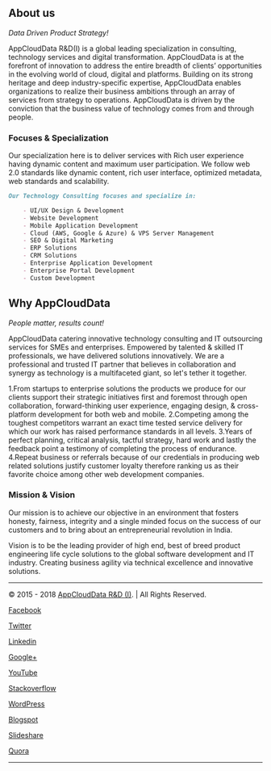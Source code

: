 
## About us
_Data Driven Product Strategy!_

AppCloudData R&D(I) is a global leading specialization in consulting, technology services and digital transformation. AppCloudData is at the forefront of innovation to address the entire breadth of clients’ opportunities in the evolving world of cloud, digital and platforms. Building on its strong heritage and deep industry-specific expertise, AppCloudData enables organizations to realize their business ambitions through an array of services from strategy to operations. AppCloudData is driven by the conviction that the business value of technology comes from and through people.

### Focuses & Specialization
Our specialization here is to deliver services with Rich user experience having dynamic content and maximum user participation. We follow web 2.0 standards like dynamic content, rich user interface, optimized metadata, web standards and scalability. 
```markdown
Our Technology Consulting focuses and specialize in: 

    - UI/UX Design & Development
    - Website Development
    - Mobile Application Development
    - Cloud (AWS, Google & Azure) & VPS Server Management
    - SEO & Digital Marketing
    - ERP Solutions
    - CRM Solutions
    - Enterprise Application Development
    - Enterprise Portal Development
    - Custom Development
```

## Why AppCloudData
_People matter, results count!_

AppCloudData catering innovative technology consulting and IT outsourcing services for SMEs and enterprises. Empowered by talented & skilled IT professionals, we have delivered solutions innovatively. We are a professional and trusted IT partner that believes in collaboration and synergy as technology is a multifaceted giant, so let's tether it together.

1.From startups to enterprise solutions the products we produce for our clients support their strategic initiatives first and foremost through open collaboration, forward-thinking user experience, engaging design, & cross-platform development for both web and mobile. 
2.Competing among the toughest competitors warrant an exact time tested service delivery for which our work has raised performance standards in all levels. 
3.Years of perfect planning, critical analysis, tactful strategy, hard work and lastly the feedback point a testimony of completing the process of endurance. 
4.Repeat business or referrals because of our credentials in producing web related solutions justify customer loyalty therefore ranking us as their favorite choice among other web development companies.

### Mission & Vision

Our mission is to achieve our objective in an environment that fosters honesty, fairness, integrity and a single minded focus on the success of our customers and to bring about an entrepreneurial revolution in India.

Vision is to be the leading provider of high end, best of breed product engineering life cycle solutions to the global software development and IT industry. Creating business agility via technical excellence and innovative solutions.

-------------
© 2015 - 2018 [AppCloudData R&D (I)](https://appclouddata.com). | All Rights Reserved.

[Facebook](https://www.facebook.com/AppCloudData) 

[Twitter](https://twitter.com/appclouddata) 

[Linkedin](https://www.linkedin.com/company/appclouddata) 

[Google+](https://plus.google.com/117903651776733303304) 

[YouTube](https://www.youtube.com/channel/UC3oVAv8_tm5qW7vrEsHNXrg) 

[Stackoverflow](https://stackoverflow.com/users/5618883/appclouddata) 

[WordPress](https://appclouddata.wordpress.com/) 

[Blogspot](http://appclouddata.blogspot.com/) 

[Slideshare](https://www.slideshare.net/appclouddata) 

[Quora](https://quora.com/appclouddata) 

-------------



















